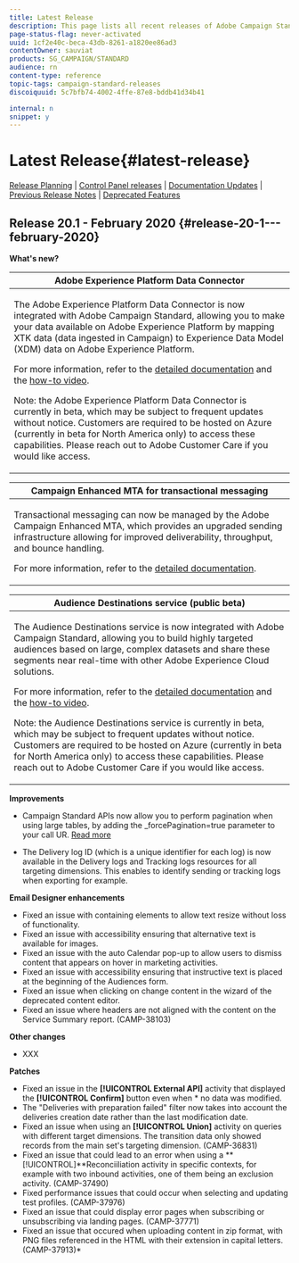 ```yaml
---
title: Latest Release
description: This page lists all recent releases of Adobe Campaign Standard.
page-status-flag: never-activated
uuid: 1cf2e40c-beca-43db-8261-a1820ee86ad3
contentOwner: sauviat
products: SG_CAMPAIGN/STANDARD
audience: rn
content-type: reference
topic-tags: campaign-standard-releases
discoiquuid: 5c7bfb74-4002-4ffe-87e8-bddb41d34b41

internal: n
snippet: y
---
```


# Latest Release{#latest-release}

[Release Planning](https://helpx.adobe.com/campaign/kb/acs-release-planning.html) &#124; [Control Panel releases](https://docs.adobe.com/content/help/en/control-panel/using/release-notes.html) &#124; [Documentation Updates](../../rn/using/documentation-updates.md) &#124; [Previous Release Notes](../../rn/using/release-notes-2019.md) &#124; [Deprecated Features](https://helpx.adobe.com/campaign/kb/acs-deprecated-and-removed-features.html)

## Release 20.1 - February 2020 {#release-20-1---february-2020}

**What's new?**


<table> 
 <thead> 
  <tr> 
   <th> <strong>Adobe Experience Platform Data Connector</strong><br /> </th> 
  </tr> 
 </thead> 
 <tbody> 
  <tr> 
   <td> <p>The Adobe Experience Platform Data Connector is now integrated with Adobe Campaign Standard, allowing you to make your data available on Adobe Experience Platform by mapping XTK data (data ingested in Campaign) to Experience Data Model (XDM) data on Adobe Experience Platform. </p>
    <p>For more information, refer to the <a href="XXX">detailed documentation</a> and the <a href="XXX">how-to video</a>.</p>
    <p>Note: the Adobe Experience Platform Data Connector is currently in beta, which may be subject to frequent updates without notice. Customers are required to be hosted on Azure (currently in beta for North America only) to access these capabilities. Please reach out to Adobe Customer Care if you would like access.</p>
   </td> 
  </tr> 
 </tbody> 
</table>

<table> 
 <thead> 
  <tr> 
   <th> <strong>Campaign Enhanced MTA for transactional messaging</strong><br /> </th> 
  </tr> 
 </thead> 
 <tbody> 
  <tr> 
   <td> <p>Transactional messaging can now be managed by the Adobe Campaign Enhanced MTA, which provides an upgraded sending infrastructure allowing for improved deliverability, throughput, and bounce handling.</p>
    <p>For more information, refer to the <a href="https://helpx.adobe.com/campaign/kb/campaign-enhanced-mta.html">detailed documentation</a>.</p>
   </td> 
  </tr> 
 </tbody> 
</table>

<table> 
 <thead> 
  <tr> 
   <th> <strong>Audience Destinations service (public beta)</strong><br /> </th> 
  </tr> 
 </thead> 
 <tbody> 
  <tr> 
   <td> <p>The Audience Destinations service is now integrated with Adobe Campaign Standard, allowing you to build highly targeted audiences based on large, complex datasets and share these segments near real-time with other Adobe Experience Cloud solutions.</p>
    <p>For more information, refer to the <a href="XXX">detailed documentation</a> and the <a href="XXX">how-to video</a>.</p>
    <p>Note: the Audience Destinations service is currently in beta, which may be subject to frequent updates without notice. Customers are required to be hosted on Azure (currently in beta for North America only) to access these capabilities. Please reach out to Adobe Customer Care if you would like access.</p>
   </td> 
  </tr> 
 </tbody> 
</table>

**Improvements**

* Campaign Standard APIs now allow you to perform pagination when using large tables, by adding the _forcePagination=true parameter to your call UR. [Read more](https://docs.adobe.com/content/help/en/campaign-standard/using/working-with-apis/global-concepts/additional-operations/pagination.html)

* The Delivery log ID (which is a unique identifier for each log) is now available in the Delivery logs and Tracking logs resources for all targeting dimensions. This enables to identify sending or tracking logs when exporting for example.

**Email Designer enhancements**

* Fixed an issue with containing elements to allow text resize without loss of functionality.
* Fixed an issue with accessibility ensuring that alternative text is available for images.
* Fixed an issue with the auto Calendar pop-up to allow users to dismiss content that appears on hover in marketing activities.
* Fixed an issue with accessibility ensuring that instructive text is placed at the beginning of the Audiences form.
* Fixed an issue when clicking on change content in the wizard of the deprecated content editor.
* Fixed an issue where headers are not aligned with the content on the Service Summary report. (CAMP-38103)

**Other changes**

* XXX

**Patches**

* Fixed an issue in the **[!UICONTROL External API]** activity that displayed the **[!UICONTROL Confirm]** button even when * no data was modified.
* The "Deliveries with preparation failed"  filter now takes into account the deliveries creation date rather than the last modification date. 
* Fixed an issue when using an **[!UICONTROL Union]** activity on queries with different target dimensions. The transition data only showed records from the main set's targeting dimension.  (CAMP-36831)
* Fixed an issue that could lead to an error when using a **[!UICONTROL]**Reconciiliation activity in specific contexts, for example with two inbound activities, one of them being an exclusion activity. (CAMP-37490)
* Fixed performance issues that could occur when selecting and updating test profiles. (CAMP-37976)
* Fixed an issue that could display error pages when subscribing or unsubscribing via landing pages.  (CAMP-37771) 
* Fixed an issue that occured when uploading content in zip format, with PNG files referenced in the HTML with their extension in capital letters. (CAMP-37913)* 